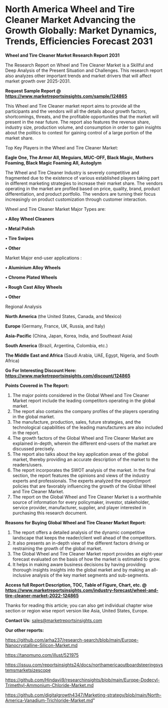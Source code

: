 # North America Wheel and Tire Cleaner Market Advancing the Growth Globally: Market Dynamics, Trends, Efficiencies Forecast 2031

<strong>Wheel and Tire Cleaner Market Research Report 2031</strong>

The Research Report on Wheel and Tire Cleaner Market is a Skillful and Deep Analysis of the Present Situation and Challenges. This research report also analyzes other important trends and market drivers that will affect market growth over 2025-2031.

<strong>Request Sample Report @ <a href=https://www.marketreportsinsights.com/sample/124865>https://www.marketreportsinsights.com/sample/124865</a></strong>

This Wheel and Tire Cleaner market report aims to provide all the participants and the vendors will all the details about growth factors, shortcomings, threats, and the profitable opportunities that the market will present in the near future. The report also features the revenue share, industry size, production volume, and consumption in order to gain insights about the politics to contest for gaining control of a large portion of the market share.

Top Key Players in the Wheel and Tire Cleaner Market:

<strong>Eagle One, The Armor All, Meguiars, MUC-OFF, Black Magic, Mothers Foaming, Black Magic Foaming All, Autoglym</strong>

The Wheel and Tire Cleaner Industry is severely competitive and fragmented due to the existence of various established players taking part in different marketing strategies to increase their market share. The vendors operating in the market are profiled based on price, quality, brand, product differentiation, and product portfolio. The vendors are turning their focus increasingly on product customization through customer interaction.

Wheel and Tire Cleaner Market Major Types are:

<strong>• Alloy Wheel Cleaners

• Metal Polish

• Tire Swipes

• Other</strong>

Market Major end-user applications :

<strong>• Aluminium Alloy Wheels

• Chrome Plated Wheels

• Rough Cast Alloy Wheels

• Other</strong>

Regional Analysis

</u><strong><b>North America</b></strong> (the United States, Canada, and Mexico)

<strong><b>Europe </b></strong>(Germany, France, UK, Russia, and Italy)

<strong><b>Asia-Pacific</b></strong> (China, Japan, Korea, India, and Southeast Asia)

<strong><b>South America</b></strong> (Brazil, Argentina, Colombia, etc.)

<strong><b>The Middle East and Africa</b></strong> (Saudi Arabia, UAE, Egypt, Nigeria, and South Africa)

<strong>Go For Interesting Discount Here: <a href=https://www.marketreportsinsights.com/discount/124865>https://www.marketreportsinsights.com/discount/124865</a></strong>

<strong>Points Covered in The Report:</strong>
<ol>
  <li>The major points considered in the Global Wheel and Tire Cleaner Market report include the leading competitors operating in the global market.</li>
  <li>The report also contains the company profiles of the players operating in the global market.</li>
  <li>The manufacture, production, sales, future strategies, and the technological capabilities of the leading manufacturers are also included in the report.</li>
  <li>The growth factors of the Global Wheel and Tire Cleaner Market are explained in-depth, wherein the different end-users of the market are discussed precisely.</li>
  <li>The report also talks about the key application areas of the global market, thereby providing an accurate description of the market to the readers/users.</li>
  <li>The report incorporates the SWOT analysis of the market. In the final section, the report features the opinions and views of the industry experts and professionals. The experts analyzed the export/import policies that are favorably influencing the growth of the Global Wheel and Tire Cleaner Market.</li>
  <li>The report on the Global Wheel and Tire Cleaner Market is a worthwhile source of information for every policymaker, investor, stakeholder, service provider, manufacturer, supplier, and player interested in purchasing this research document.</li>
</ol>
<strong>Reasons for Buying Global Wheel and Tire Cleaner Market Report:</strong>

<ol>
  <li>The report offers a detailed analysis of the dynamic competitive landscape that keeps the reader/client well ahead of the competitors.</li>
  <li>It also presents an in-depth view of the different factors driving or restraining the growth of the global market.</li>
  <li>The Global Wheel and Tire Cleaner Market report provides an eight-year forecast evaluated on the basis of how the market is estimated to grow.</li>
  <li>It helps in making aware business decisions by having providing thorough insights insights into the global market and by making an all-inclusive analysis of the key market segments and sub-segments.</li>
</ol>
<strong>Access full Report Description, TOC, Table of Figure, Chart, etc. @ <a href=https://www.marketreportsinsights.com/industry-forecast/wheel-and-tire-cleaner-market-2022-124865>https://www.marketreportsinsights.com/industry-forecast/wheel-and-tire-cleaner-market-2022-124865</a></strong>


Thanks for reading this article; you can also get individual chapter wise section or region wise report version like Asia, United States, Europe.

<strong>Contact Us:</strong>
sales@marketreportsinsights.com

<strong>Our other reports:</strong>

<a href=https://github.com/arha237/research-search/blob/main/Europe-Nanocrystalline-Silicon-Market.md>https://github.com/arha237/research-search/blob/main/Europe-Nanocrystalline-Silicon-Market.md</a>

<a href=https://tanomuno.com/illust/521975>https://tanomuno.com/illust/521975</a>

<a href=https://issuu.com/reportsinsights24/docs/northamericaoutboardsteeringsystemsmarketsizescope>https://issuu.com/reportsinsights24/docs/northamericaoutboardsteeringsystemsmarketsizescope</a>

<a href=https://github.com/Hindavii9/researchinsights/blob/main/Europe-Dodecyl-Trimethyl-Ammonium-Chloride-Market.md>https://github.com/Hindavii9/researchinsights/blob/main/Europe-Dodecyl-Trimethyl-Ammonium-Chloride-Market.md</a>

<a href=https://github.com/digitalgrowth4347/Marketing-strategy/blob/main/North-America-Vanadium-Trichloride-Market.md>https://github.com/digitalgrowth4347/Marketing-strategy/blob/main/North-America-Vanadium-Trichloride-Market.md</a>"
